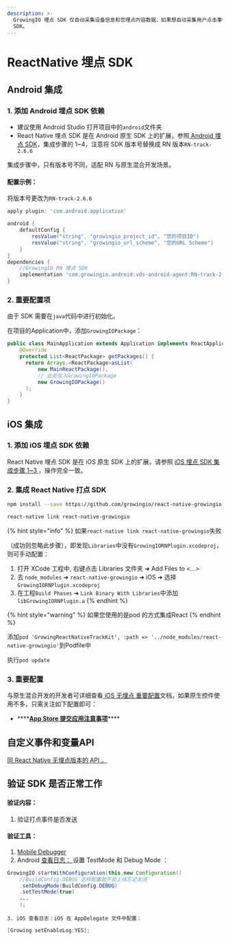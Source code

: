 ```yaml
---
description: >-
  GrowingIO 埋点 SDK 仅自动采集设备信息和您埋点内容数据，如果想自动采集用户点击事件或者页面访问事件等， 请集成 ReactNative 无埋点
  SDK。
---
```


# ReactNative 埋点 SDK

## Android 集成

### 1. 添加 Android 埋点 SDK 依赖

* 建议使用 Android Studio 打开项目中的`android`文件夹
* React  Native 埋点 SDK 是在 Android 原生 SDK 上的扩展，参照[ Android 埋点 SDK](../android-sdk/android-mai-dian-sdk.md#ji-cheng-mai-dian-sdk)，集成步骤的 1~4，注意将 SDK 版本号替换成 RN 版本`RN-track-2.6.6` 

集成步骤中，只有版本号不同，适配 RN 与原生混合开发场景。

#### 配置示例：

将版本号更改为`RN-track-2.6.6`

```groovy
apply plugin: 'com.android.application'

android {
    defaultConfig {
        resValue("string", "growingio_project_id", "您的项目ID")
        resValue("string", "growingio_url_scheme", "您的URL Scheme")
    }
}
dependencies {
    //GrowingIO RN 埋点 SDK
    implementation 'com.growingio.android:vds-android-agent:RN-track-2.6.6@aar'
}
```

### 2. 重要配置项

由于 SDK 需要在`java`代码中进行初始化。

在项目的Application中，添加`GrowingIOPackage`：

```java
public class MainApplication extends Application implements ReactApplication {
    @Override
    protected List<ReactPackage> getPackages() {
      return Arrays.<ReactPackage>asList(
          new MainReactPackage(), 
          // 此处加入GrowingIOPackage
          new GrowingIOPackage()
      );
    }
}
```



## iOS 集成

### 1. **添加 iOS 埋点 SDK 依赖**

React  Native 埋点 SDK 是在 iOS 原生 SDK 上的扩展，请参照 [iOS 埋点 SDK 集成步骤 1~3 ](../ios-sdk/mai-dian-sdk-ji-cheng.md#mai-dian-sdk-ji-cheng)，操作完全一致。

### 2. 集成 React Native 打点 SDK

```bash
npm install --save https://github.com/growingio/react-native-growingio.git#0.0.7
```

```bash
react-native link react-native-growingio 
```

{% hint style="info" %}
如果`react-native link react-native-growingio`失败

（成功则忽略此步骤），即发现`Libraries`中没有`GrowingIORNPlugin.xcodeproj`，则可手动配置：

1. 打开 XCode 工程中, 右键点击 Libraries 文件夹 ➜ Add Files to &lt;...&gt; 
2. 去 `node_modules`  ➜ `react-native-growingio` ➜ iOS ➜ 选择 `GrowingIORNPlugin.xcodeproj` 
3. 在工程`Build Phases` ➜ `Link Binary With Libraries`中添加`libGrowingIORNPlugin.a`
{% endhint %}

{% hint style="warning" %}
如果您使用的是pod 的方式集成React 
{% endhint %}

添加`pod 'GrowingReactNativeTrackKit', :path => '../node_modules/react-native-growingio'`到Podfile中

执行`pod update`

### **3. 重要配置**

与原生混合开发的开发者可详细查看[ iOS 无埋点 重要配置](../ios-sdk/#zhong-yao-pei-zhi)文档，如果原生控件使用不多，只需关注如下配置即可：

* \*\*\*\*[**App Store 提交应用注意事项**](../ios-sdk/#zai-app-store-ti-jiao-ying-yong)\*\*\*\*



## 自定义事件和变量API

[同 React Native 无埋点版本的 API 。](./#zi-ding-yi-shi-jian-he-bian-liang-api)



## 验证 SDK 是否正常工作

#### 验证内容：

1. 验证打点事件是否发送

#### 验证工具：

1. [Mobile Debugger](../growingio-debugger/)
2. Android [查看日志： ](../android-sdk/#she-zhi-debug-mo-shi)设置 TestMode  和 Debug Mode ：

```java
GrowingIO.startWithConfiguration(this,new Configuration()
    //BuildConfig.DEBUG 这样配置就不会上线忘记关闭
    .setDebugMode(BuildConfig.DEBUG)
    .setTestMode(true)
    ...
    );
```

    3. iOS 查看日志：iOS 在 AppDelegate 文件中配置：

```objectivec
[Growing setEnableLog:YES];
```





